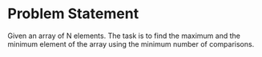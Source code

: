 # Problem Statement

Given an array of N elements. The task is to find the maximum and the minimum element of the array using the minimum number of comparisons.
